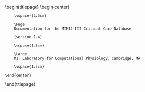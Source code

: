 <!-- 
This is the Latex-heavy title page. 
-->

\begin{titlepage}
    \begin{center}
        
        \vspace*{2.5cm}
        
        \Huge
        Documentation for the MIMIC-III Critical Care Database  
        
        (version 1.4)
        
        \vspace{1.5cm}
        
        \Large
        MIT Laboratory for Computational Physiology, Cambridge, MA

        \vspace{1.5cm}

    \end{center}
\end{titlepage}
